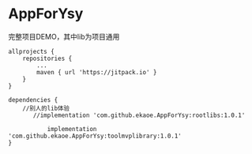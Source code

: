 # AppForYsy
完整项目DEMO，其中lib为项目通用


	allprojects {
		repositories {
			...
			maven { url 'https://jitpack.io' }
		}
	}

	dependencies {
		//别人的lib体验
	       //implementation 'com.github.ekaoe.AppForYsy:rootlibs:1.0.1'
	
               implementation 'com.github.ekaoe.AppForYsy:toolmvplibrary:1.0.1'
	}
